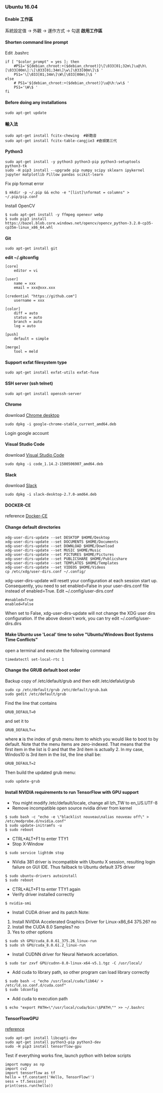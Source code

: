 ### Ubuntu 16.04

#### Enable 工作區
系統設定值 -> 外觀 -> 運作方式 -> 勾選 **啟用工作區**

#### Shorten command line prompt
Edit .bashrc
```
if [ "$color_prompt" = yes ]; then
    #PS1='${debian_chroot:+($debian_chroot)}\[\033[01;32m\]\u@\h\[\033[00m\]:\[\033[01;34m\]\w\[\033[00m\]\$ '
    PS1='\[\033[01;34m\]\W\[\033[00m\]\$ '
else
    # PS1='${debian_chroot:+($debian_chroot)}\u@\h:\w\$ '
    PS1='\W\$ '
fi
```

#### Before doing any installations
```
sudo apt-get update
```

#### 輸入法
```
sudo apt-get install fcitx-chewing  #新酷音
sudo apt-get install fcitx-table-cangjie3 #倉頡第三代
```
#### Python3
```
sudo apt-get install -y python3 python3-pip python3-setuptools python3-tk
sudo -H pip3 install --upgrade pip numpy scipy sklearn ipykernel jupyter matplotlib Pillow pandas scikit-learn
```
Fix pip format error
```
$ mkdir -p ~/.pip && echo -e "[list]\nformat = columns" > ~/.pip/pip.conf
```
Install OpenCV
```
$ sudo apt-get install -y ffmpeg openexr webp
$ sudo pip3 install https://bazel.blob.core.windows.net/opencv/opencv_python-3.2.0-cp35-cp35m-linux_x86_64.whl
```

#### Git
```
sudo apt-get install git
```
**edit ~/.gitconfig**
```
[core]
	editor = vi

[user]
	name = xxx
	email = xxx@xxx.xxx

[credential "https://github.com"]
	username = xxx

[color]
	diff = auto
	status = auto
	branch = auto
	log = auto

[push]
	default = simple

[merge]
	tool = meld
```

#### Support exfat filesystem type

```
sudo apt-get install exfat-utils exfat-fuse
```

#### SSH server (ssh telnet)
```
sudo apt-get install openssh-server
```

#### Chrome
download [Chrome desktop](https://www.google.com.tw/chrome/browser/desktop/index.html)
```
sudo dpkg -i google-chrome-stable_current_amd64.deb
```
Login google account

#### Visual Studio Code
download [Visual Studio Code](https://code.visualstudio.com/download)
```
sudo dpkg -i code_1.14.2-1500506907_amd64.deb
```

#### Slack
download [Slack](https://slack.com/downloads/linux)
```
sudo dpkg -i slack-desktop-2.7.0-amd64.deb
```

#### DOCKER-CE
reference [Docker-CE](https://docs.docker.com/engine/installation/linux/docker-ce/ubuntu/)

#### Change default directories
```
xdg-user-dirs-update --set DESKTOP $HOME/Desktop
xdg-user-dirs-update --set DOCUMENTS $HOME/Documents
xdg-user-dirs-update --set DOWNLOAD $HOME/Download
xdg-user-dirs-update --set MUSIC $HOME/Music
xdg-user-dirs-update --set PICTURES $HOME/Pictures
xdg-user-dirs-update --set PUBLICSHARE $HOME/Publicshare
xdg-user-dirs-update --set TEMPLATES $HOME/Templates
xdg-user-dirs-update --set VIDEOS $HOME/Videos
cp /etc/xdg/user-dirs.conf ~/.config/
```
xdg-user-dirs-update will resett your configuration at each session start up.
Consequently, you need to set enabled=False in your user-dirs.conf file instead of enabled=True. Edit ~/.config/user-dirs.conf
```
#enabled=True
enabled=False
```
When set to False, xdg-user-dirs-update will
not change the XDG user dirs configuration.
If the above doesn't work, you can try edit ~/.config/user-dirs.dirs

#### Make Ubuntu use 'Local' time to solve "Ubuntu/Windows Boot Systems Time Conflicts"
open a terminal and execute the following command
```
timedatectl set-local-rtc 1
```

#### Change the GRUB default boot order
Backup copy of /etc/default/grub and then edit /etc/defalut/grub
```
sudo cp /etc/default/grub /etc/default/grub.bak
sudo gedit /etc/default/grub
```
Find the line that contains
```
GRUB_DEFAULT=0
```
and set it to
```
GRUB_DEFAULT=x
```
where **x** is the index of grub menu item to which you would like to boot to by default. Note that the menu items are zero-indexed. That means that the first item in the list is 0 and that the 3rd item is actually 2. In my case, Windos10 is 3rd item in the list, the line shall be:
```
GRUB_DEFAULT=2
```
Then build the updated grub menu:
```
sudo update-grub
```
#### Install NVIDIA requirements to run TensorFlow with GPU support
- You might modify /etc/default/locale, change all lzh_TW to en_US.UTF-8
- Remove incompatible open source nvidia driver from kernel
```
$ sudo bash -c "echo -e \"blacklist nouveau\nalias nouveau off\" > /etc/modprobe.d/nvidia.conf"
$ sudo update-initramfs -u
$ sudo reboot
```
- CTRL+ALT+F1 to enter TTY1
- Stop X-Window
```
$ sudo service lightdm stop
```
- NVidia 381 driver is incompatible with Ubuntu X session, resulting login failure on GUI IDE. Thus failback to Ubuntu default 375 driver
```
$ sudo ubuntu-drivers autoinstall
$ sudo reboot
```
- CTRL+ALT+F1 to enter TTY1 again
- Verify driver installed correctly
```
$ nvidia-smi
```
- Install CUDA driver and its patch
Note: <br>
1. Install NVIDIA Accelerated Graphics Driver for Linux-x86_64 375.26? no 
2. Install the CUDA 8.0 Samples? no
3. Yes to other options
```
$ sudo sh GPU/cuda_8.0.61_375.26_linux-run
$ sudo sh GPU/cuda_8.0.61.2_linux-run
```
- Install CUDNN driver for Neural Network accerlation.
```
$ sudo tar zxvf GPU/cudnn-8.0-linux-x64-v5.1.tgz -C /usr/local/
```
- Add cuda to library path, so other program can load library correctly
```
$ sudo bash -c "echo /usr/local/cuda/lib64/ > /etc/ld.so.conf.d/cuda.conf"
$ sudo ldconfig
```
- Add cuda to execution path
```
$ echo "export PATH=\"/usr/local/cuda/bin:\$PATH\"" >> ~/.bashrc
```

#### TensorFlowGPU
[reference](https://www.tensorflow.org/install/install_linux)
```
sudo apt-get install libcupti-dev
sudo apt-get install python3-pip python3-dev
sudo -H pip3 install tensorflow-gpu
```
Test if everything works fine, launch python with below scripts
```
import numpy as np
import cv2
import tensorflow as tf
hello = tf.constant('Hello, TensorFlow!')
sess = tf.Session()
print(sess.run(hello))
```
